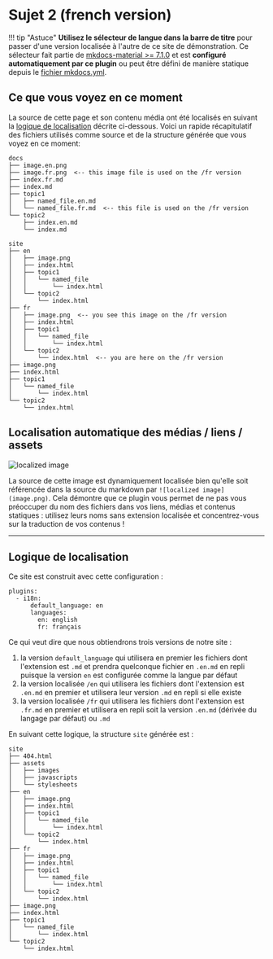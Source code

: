 # Sujet 2 (french version)

!!! tip "Astuce"
    **Utilisez le sélecteur de langue dans la barre de titre** pour passer d'une version localisée à l'autre de ce site de démonstration. Ce sélecteur fait partie de [mkdocs-material >= 7.1.0](https://squidfunk.github.io/mkdocs-material/setup/changing-the-language/#site-language-selector) et est **configuré automatiquement par ce plugin** ou peut être défini de manière statique depuis le [fichier mkdocs.yml](https://github.com/ultrabug/mkdocs-static-i18n/blob/main/mkdocs.yml).

## Ce que vous voyez en ce moment

La source de cette page et son contenu média ont été localisés en suivant la
[logique de localisation](#logique-de-localisation) décrite ci-dessous. Voici
un rapide récapitulatif des fichiers utilisés comme source et de la structure
générée que vous voyez en ce moment:

```
docs
├── image.en.png
├── image.fr.png  <-- this image file is used on the /fr version
├── index.fr.md
├── index.md
├── topic1
│   ├── named_file.en.md
│   └── named_file.fr.md  <-- this file is used on the /fr version
└── topic2
    ├── index.en.md
    └── index.md
```

```
site
├── en
│   ├── image.png
│   ├── index.html
│   ├── topic1
│   │   └── named_file
│   │       └── index.html
│   └── topic2
│       └── index.html
├── fr
│   ├── image.png  <-- you see this image on the /fr version
│   ├── index.html
│   ├── topic1
│   │   └── named_file
│   │       └── index.html
│   └── topic2
│       └── index.html  <-- you are here on the /fr version
├── image.png
├── index.html
├── topic1
│   └── named_file
│       └── index.html
└── topic2
    └── index.html
```

## Localisation automatique des médias / liens / assets

![localized image](../image.png)

La source de cette image est dynamiquement localisée bien qu'elle soit
référencée dans la source du markdown par `![localized image](image.png)`.
Cela démontre que ce plugin vous permet de ne pas vous préoccuper du nom
des fichiers dans vos liens, médias et contenus statiques : utilisez leurs
noms sans extension localisée et concentrez-vous sur la traduction de vos
contenus !

---

## Logique de localisation

Ce site est construit avec cette configuration :

```
plugins:
  - i18n:
      default_language: en
      languages:
        en: english
        fr: français
```

Ce qui veut dire que nous obtiendrons trois versions de notre site :

1. la version `default_language` qui utilisera en premier les fichiers dont
l'extension est `.md` et prendra quelconque fichier en `.en.md` en repli
puisque la version `en` est configurée comme la langue par défaut
2. la version localisée `/en` qui utilisera les fichiers dont l'extension est
`.en.md` en premier et utilisera leur version `.md` en repli si elle existe
3. la version localisée `/fr` qui utilisera les fichiers dont l'extension est
`.fr.md` en premier et utilisera en repli soit la version `.en.md` (dérivée
du langage par défaut) ou `.md`

En suivant cette logique, la structure `site` générée est :

```
site
├── 404.html
├── assets
│   ├── images
│   ├── javascripts
│   └── stylesheets
├── en
│   ├── image.png
│   ├── index.html
│   ├── topic1
│   │   └── named_file
│   │       └── index.html
│   └── topic2
│       └── index.html
├── fr
│   ├── image.png
│   ├── index.html
│   ├── topic1
│   │   └── named_file
│   │       └── index.html
│   └── topic2
│       └── index.html
├── image.png
├── index.html
├── topic1
│   └── named_file
│       └── index.html
└── topic2
    └── index.html
```
